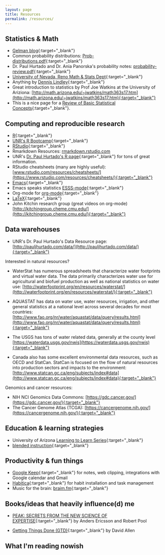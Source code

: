 ```yaml
---
layout: page
title: Resources
permalink: /resources/
---
```


## Statistics & Math

- [Gelman blog](http://andrewgelman.com/){:target="_blank"}
- Common probability distributions: [Prob-distributions.pdf](prob-distributions.pdf){:target="_blank"}
- Dr. Paul Hurtado and Dr. Ania Panorska's probability notes: [probability-review.pdf](probability-review.pdf){:target="_blank"}
- [University of Nevada, Reno Math & Stats Dept](https://www.unr.edu/math){:target="_blank"}
- Anything by [Dennis Lindley](https://en.wikipedia.org/wiki/Dennis_Lindley){:target="_blank"}
- Great introduction to statistics by Prof Joe Watkins at the University of Ariziona: [http://math.arizona.edu/~jwatkins/math363s17.htm](http://math.arizona.edu/~jwatkins/math363s17.htm){:target="_blank"}
- This is a nice page for a [Review of Basic Statistical Concepts](https://onlinecourses.science.psu.edu/statprogram/review_of_basic_statistics){:target="_blank"}.


## Computing and reproducible research

- [R](https://www.r-project.org/){:target="_blank"}
- [UNR's R Bootcamp](http://naes.unr.edu/shoemaker/teaching/R-Bootcamp/index.html){:target="_blank"}
- [RStudio](https://www.rstudio.com/){:target="_blank"} 
- Rmarkdown Resources: [rmarkdown.rstudio.com](http://rmarkdown.rstudio.com)
- UNR's [Dr. Paul Hurtado's R page](http://www.pauljhurtado.com/R/){:target="_blank"} for tons of great information. 
- RStudio cheatsheets (many are highly useful): [www.rstudio.com/resources/cheatsheets/](https://www.rstudio.com/resources/cheatsheets/){:target="_blank"}
- [Emacs](https://www.gnu.org/software/emacs/){:target="_blank"}
- Emacs speaks statistics [ESSS-mode](https://ess.r-project.org/){:target="_blank"}
- Org-mode for [org-mode](https://orgmode.org/){:target="_blank"}
- [LaTeX](https://www.latex-project.org/){:target="_blank"}
- John Kitchin research group (great videos on org-mode)[http://kitchingroup.cheme.cmu.edu/](http://kitchingroup.cheme.cmu.edu/){:target="_blank"}

## Data warehouses

- UNR's Dr. Paul Hurtado's Data Resource page:[http://pauljhurtado.com/data/](http://pauljhurtado.com/data/){:target="_blank"}

Interested in natural resources?

- WaterStat has numerous spreadsheets that characterize water footprints and virtual water data. The data primarily characterizes water use for agricultural and biofuel production as well as national statistics on water use:
[http://waterfootprint.org/en/resources/waterstat/](http://waterfootprint.org/en/resources/waterstat/){:target="_blank"}

- AQUASTAT has data on water use, water resources, irrigation, and other general statistics at a national level across several decades for most countries:
[http://www.fao.org/nr/water/aquastat/data/query/results.html](http://www.fao.org/nr/water/aquastat/data/query/results.html){:target="_blank"}

- The USGS has tons of water related data, generally at the county level
[https://waterdata.usgs.gov/nwis](https://waterdata.usgs.gov/nwis){:target="_blank"}

- Canada also has some excellent environmental data resources, such as OECD and StatCan. StatCan is focused on the flow of natural resources into production sectors and impacts to the environment: 
[http://www.statcan.gc.ca/eng/subjects/index#data](http://www.statcan.gc.ca/eng/subjects/index#data){:target="_blank"}

Genomics and cancer resources:

- NIH NCI Genomics Data Commons: [https://gdc.cancer.gov/](https://gdc.cancer.gov/){:target="_blank"}
- The Cancer Genome Atlas (TCGA): [https://cancergenome.nih.gov/](https://cancergenome.nih.gov/){:target="_blank"}

## Education & learning strategies

- University of Arizona [Learning to Learn Series](http://academicaffairs.arizona.edu/learning2learn){:target="_blank"}
- [blended instruction](https://www.youtube.com/watch?v=paQCE58334M){:target="_blank"}

## Productivity & fun things

- [Google Keep](https://g.co/kgs/rVqMdz){:target="_blank"} for notes, web clipping, integrations with Google calendar and Gmail
- [Habitica](https://habitica.com/){:target="_blank"} for habit installation and task management
- Music for the brain: [braim.fm](https://www1.brain.fm/){:target="_blank"}

## Books/ideas that heavily influence(d) me

- [PEAK: SECRETS FROM THE NEW SCIENCE OF EXPERTISE](http://peakthebook.com/index.html){:target="_blank"} by Anders Ericsson and Robert Pool

- [Getting Things Done (GTD)](https://gettingthingsdone.com/){:target="_blank"} by David Allen

## What I'm reading nowish

